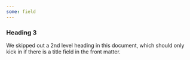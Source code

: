 ```yaml
---
some: field
---
```


### Heading 3

We skipped out a 2nd level heading in this document, which should only kick in if there
is a title field in the front matter.
